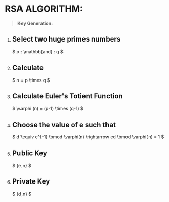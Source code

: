 # **RSA ALGORITHM:**

> **Key Generation:**

1. ## **Select two huge primes numbers**

   $ p \: \mathbb{and} \: q $

2. ## **Calculate**

   $​ n = p \times q $

3. ## **Calculate Euler's Totient Function**

   $ \varphi (n) = (p-1) \times (q-1) $

4. ## **Choose the value of e such that**

   $ d \equiv e^{-1} \bmod \varphi(n) \rightarrow ed \bmod \varphi(n) = 1 $

5. ## **Public Key**

   $ ​\{e,n\} $

6. ## **Private Key**

   $ \{d,n\} $